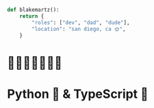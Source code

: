 
```python
def blakemartz():
    return {
        "roles": ["dev", "dad", "dude"],
        "location": "san diego, ca 🌞",
    }
```

# 👨‍💻👨‍👧‍👦🏄‍♂️
# Python 🐍 & TypeScript 🔷
